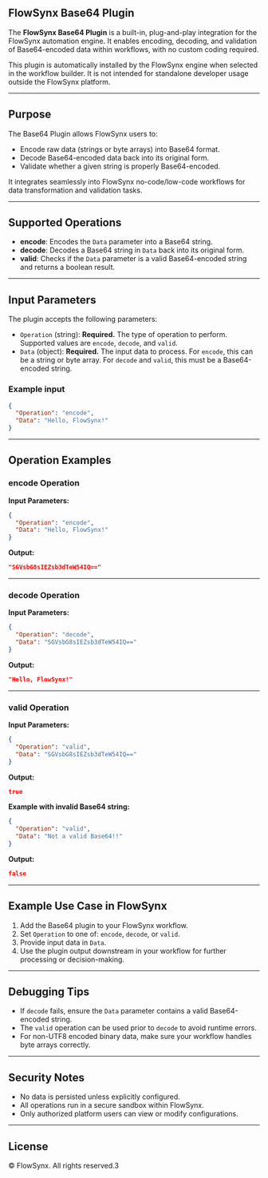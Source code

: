 ## FlowSynx Base64 Plugin

The **FlowSynx Base64 Plugin** is a built-in, plug-and-play integration for the FlowSynx automation engine. It enables encoding, decoding, and validation of Base64-encoded data within workflows, with no custom coding required.

This plugin is automatically installed by the FlowSynx engine when selected in the workflow builder. It is not intended for standalone developer usage outside the FlowSynx platform.

---

## Purpose

The Base64 Plugin allows FlowSynx users to:

- Encode raw data (strings or byte arrays) into Base64 format.
- Decode Base64-encoded data back into its original form.
- Validate whether a given string is properly Base64-encoded.

It integrates seamlessly into FlowSynx no-code/low-code workflows for data transformation and validation tasks.

---

## Supported Operations

- **encode**: Encodes the `Data` parameter into a Base64 string.
- **decode**: Decodes a Base64 string in `Data` back into its original form.
- **valid**: Checks if the `Data` parameter is a valid Base64-encoded string and returns a boolean result.

---

## Input Parameters

The plugin accepts the following parameters:

- `Operation` (string): **Required.** The type of operation to perform. Supported values are `encode`, `decode`, and `valid`.
- `Data` (object): **Required.** The input data to process. For `encode`, this can be a string or byte array. For `decode` and `valid`, this must be a Base64-encoded string.

### Example input

```json
{
  "Operation": "encode",
  "Data": "Hello, FlowSynx!"
}
```

---

## Operation Examples

### encode Operation

**Input Parameters:**

```json
{
  "Operation": "encode",
  "Data": "Hello, FlowSynx!"
}
```

**Output:**

```json
"SGVsbG8sIEZsb3dTeW54IQ=="
```

---

### decode Operation

**Input Parameters:**

```json
{
  "Operation": "decode",
  "Data": "SGVsbG8sIEZsb3dTeW54IQ=="
}
```

**Output:**

```json
"Hello, FlowSynx!"
```

---

### valid Operation

**Input Parameters:**

```json
{
  "Operation": "valid",
  "Data": "SGVsbG8sIEZsb3dTeW54IQ=="
}
```

**Output:**

```json
true
```

**Example with invalid Base64 string:**

```json
{
  "Operation": "valid",
  "Data": "Not a valid Base64!!"
}
```

**Output:**

```json
false
```

---

## Example Use Case in FlowSynx

1. Add the Base64 plugin to your FlowSynx workflow.
2. Set `Operation` to one of: `encode`, `decode`, or `valid`.
3. Provide input data in `Data`.
4. Use the plugin output downstream in your workflow for further processing or decision-making.

---

## Debugging Tips

- If `decode` fails, ensure the `Data` parameter contains a valid Base64-encoded string.
- The `valid` operation can be used prior to `decode` to avoid runtime errors.
- For non-UTF8 encoded binary data, make sure your workflow handles byte arrays correctly.

---

## Security Notes

- No data is persisted unless explicitly configured.
- All operations run in a secure sandbox within FlowSynx.
- Only authorized platform users can view or modify configurations.

---

## License

© FlowSynx. All rights reserved.3